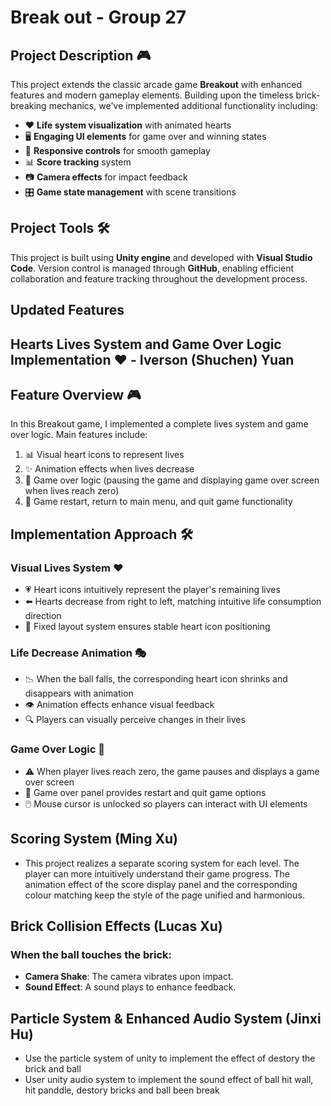 # **Break out** - Group 27

## Project Description 🎮
This project extends the classic arcade game **Breakout** with enhanced features and modern gameplay elements. Building upon the timeless brick-breaking mechanics, we've implemented additional functionality including:

- ❤️ **Life system visualization** with animated hearts
- 🖥️ **Engaging UI elements** for game over and winning states
- 📱 **Responsive controls** for smooth gameplay
- 📊 **Score tracking** system
- 📷 **Camera effects** for impact feedback
- 🎛️ **Game state management** with scene transitions

## Project Tools 🛠️
This project is built using **Unity engine** and developed with **Visual Studio Code**. Version control is managed through **GitHub**, enabling efficient collaboration and feature tracking throughout the development process.


## **Updated Features**

## Hearts Lives System and Game Over Logic Implementation ❤️ - **Iverson (Shuchen) Yuan**

## Feature Overview 🎮

In this Breakout game, I implemented a complete lives system and game over logic. Main features include:

1. 📊 Visual heart icons to represent lives
2. ✨ Animation effects when lives decrease
3. 🛑 Game over logic (pausing the game and displaying game over screen when lives reach zero)
4. 🎲 Game restart, return to main menu, and quit game functionality

## Implementation Approach 🛠️

### Visual Lives System ❤️

- 💗 Heart icons intuitively represent the player's remaining lives
- ⬅️ Hearts decrease from right to left, matching intuitive life consumption direction
- 📏 Fixed layout system ensures stable heart icon positioning

### Life Decrease Animation 🎭

- 📉 When the ball falls, the corresponding heart icon shrinks and disappears with animation
- 👁️ Animation effects enhance visual feedback
- 🔍 Players can visually perceive changes in their lives

### Game Over Logic 🏁

- ⚠️ When player lives reach zero, the game pauses and displays a game over screen
- 🔄 Game over panel provides restart and quit game options
- 🖱️ Mouse cursor is unlocked so players can interact with UI elements


## Scoring System (Ming Xu)
- This project realizes a separate scoring system for each level. The player can more intuitively understand their game progress. The animation effect of the score display panel and the corresponding colour matching keep the style of the page unified and harmonious.


## Brick Collision Effects (Lucas Xu)

### When the ball touches the brick:
- **Camera Shake**: The camera vibrates upon impact.
- **Sound Effect**: A sound plays to enhance feedback.

## Particle System & Enhanced Audio System (Jinxi Hu)
- Use the particle system of unity to implement the effect of destory the brick and ball
- User unity audio system to implement the sound effect of ball hit wall, hit panddle, destory bricks and ball been break
